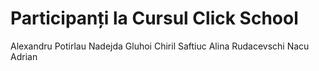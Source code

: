 # Participanți la Cursul Click School
Alexandru Potirlau
Nadejda Gluhoi
Chiril Saftiuc
Alina Rudacevschi
Nacu Adrian